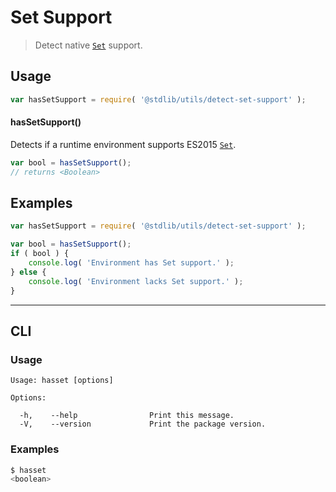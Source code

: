 # Set Support

> Detect native [`Set`][mdn-set] support.


<section class="usage">

## Usage

``` javascript
var hasSetSupport = require( '@stdlib/utils/detect-set-support' );
```

#### hasSetSupport()

Detects if a runtime environment supports ES2015 [`Set`][mdn-set].

``` javascript
var bool = hasSetSupport();
// returns <Boolean>
```

</section>

<!-- /.usage -->


<section class="examples">

## Examples

``` javascript
var hasSetSupport = require( '@stdlib/utils/detect-set-support' );

var bool = hasSetSupport();
if ( bool ) {
    console.log( 'Environment has Set support.' );
} else {
    console.log( 'Environment lacks Set support.' );
}
```

</section>

<!-- /.examples -->


---

<section class="cli">

## CLI

<section class="usage">

### Usage

``` text
Usage: hasset [options]

Options:

  -h,    --help                Print this message.
  -V,    --version             Print the package version.
```

</section>

<!-- /.usage -->

<section class="examples">

### Examples

``` bash
$ hasset
<boolean>
```

</section>

<!-- /.examples -->

</section>

<!-- /.cli -->


<section class="links">

[mdn-set]: https://developer.mozilla.org/en-US/docs/Web/JavaScript/Reference/Global_Objects/Set

</section>

<!-- /.links -->
